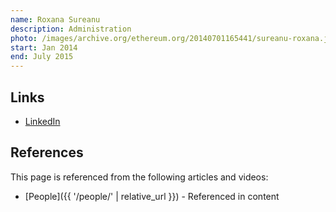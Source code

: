 ```yaml
---
name: Roxana Sureanu
description: Administration
photo: /images/archive.org/ethereum.org/20140701165441/sureanu-roxana.jpg
start: Jan 2014
end: July 2015
---
```


## Links
- [LinkedIn](https://www.linkedin.com/in/roxana-adriana-sureanu-13a6b791/)

## References

This page is referenced from the following articles and videos:

- [People]({{ '/people/' | relative_url }}) - Referenced in content